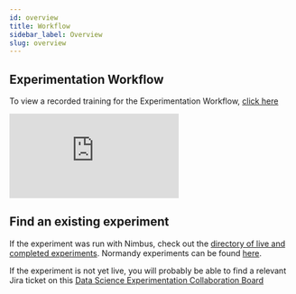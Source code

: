 ```yaml
---
id: overview
title: Workflow
sidebar_label: Overview
slug: overview
---
```


## Experimentation Workflow 

To view a recorded training for the Experimentation Workflow, [click here](https://mozilla.hosted.panopto.com/Panopto/Pages/Viewer.aspx?id=4d337632-a0bd-4be7-bee8-ae5b017134ae&start=0)

<div class="miro-container"> 
<iframe class="responsive-iframe" src="https://miro.com/app/live-embed/uXjVOJ3IYRA=/?moveToViewport=-2130,380,5949,3025&embedAutoplay=true" frameBorder="0" scrolling="no"></iframe>
</div>

## Find an existing experiment

If the experiment was run with Nimbus, check out the [directory of live and completed experiments](https://experimenter.services.mozilla.com/nimbus/). Normandy experiments can be found [here](https://experimenter.services.mozilla.com/).

If the experiment is not yet live, you will probably be able to find a relevant Jira ticket on this [Data Science Experimentation Collaboration Board](https://mozilla-hub.atlassian.net/jira/software/c/projects/DS/boards/258)